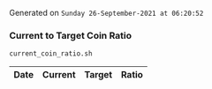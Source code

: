 Generated on `Sunday 26-September-2021 at 06:20:52`

### Current to Target Coin Ratio
`current_coin_ratio.sh`

Date|Current|Target|Ratio
---|---|---|---
